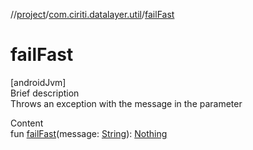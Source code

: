 //[project](../index.md)/[com.ciriti.datalayer.util](index.md)/[failFast](fail-fast.md)



# failFast  
[androidJvm]  
Brief description  
Throws an exception with the message in the parameter  
  
  
Content  
fun [failFast](fail-fast.md)(message: [String](https://kotlinlang.org/api/latest/jvm/stdlib/kotlin/-string/index.html)): [Nothing](https://kotlinlang.org/api/latest/jvm/stdlib/kotlin/-nothing/index.html)  



